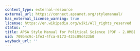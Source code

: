 ```yaml
---
content_type: external-resource
external_url: https://connect.apsanet.org/stylemanual/
has_external_license_warning: true
license: https://en.wikipedia.org/wiki/All_rights_reserved
status: ''
title: APSA Style Manual for Political Science (PDF - 2.0MB)
uid: 709b4c9c-1fe3-4fca-8173-435c09d423b0
wayback_url: ''
---
```

